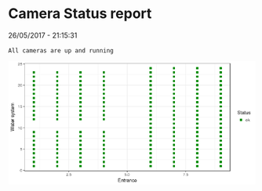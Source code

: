 Camera Status report
================
26/05/2017 - 21:15:31

    All cameras are up and running

![](camreport_files/figure-markdown_github/unnamed-chunk-2-1.png)
